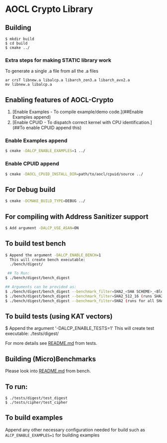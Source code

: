 
# AOCL Crypto Library

## Building

```shell
$ mkdir build
$ cd build
$ cmake ../
```

### Extra steps for making STATIC library work
 To generate a single .a file from all the .a files
```shell
ar crsT libnew.a libalcp.a libarch_zen3.a libarch_avx2.a
mv libnew.a libalcp.a
```

## Enabling features of AOCL-Crypto

1. [Enable Examples - To compile example/demo code.](##Enable Examples append)
2. [Enable CPUID - To dispatch correct kernel with CPU identification.](##To enable CPUID append this)

### Enable Examples append

```sh
$ cmake -DALCP_ENABLE_EXAMPLES=1 ../
```

### Enable CPUID append

```bash
$ cmake -DAOCL_CPUID_INSTALL_DIR=path/to/aocl/cpuid/source ../
```

## For Debug build

```sh
$ cmake -DCMAKE_BUILD_TYPE=DEBUG ../
```

## For compiling with Address Sanitizer support

```sh
$ Add argument -DALCP_USE_ASAN=ON
```

## To build test bench

```sh
$ Append the argument -DALCP_ENABLE_BENCH=1
  This will create bench executable:
  ./bench/digest/

 ## To Run:
$ ./bench/digest/bench_digest

## Arguments can be provided as:
$ ./bench/digest/bench_digest --benchmark_filter=SHA2_<SHA SCHEME>_<Block Size>
$ ./bench/digest/bench_digest --benchmark_filter=SHA2_512_16 (runs SHA256 schemes for 16 block size)
$ ./bench/digest/bench_digest --benchmark_filter=SHA2 (runs for all SHA2 schemes and block sizes)
```

## To build tests (using KAT vectors)
$ Append the argument '-DALCP_ENABLE_TESTS=1'
 This will create test executable:
 ./tests/digest/

For more details see [README.md](tests/README.md) from tests.

## Building (Micro)Benchmarks

Please look into [README.md](bench/README.md) from bench.

 ## To run:
 ```  shell
 $ ./tests/digest/test_digest
 $ ./tests/cipher/test_cipher
 ```


## To build examples
Append any other necessary configuration needed for build such as 
`ALCP_ENABLE_EXAMPLES=1` for building examples

